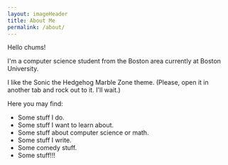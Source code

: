 ```yaml
---
layout: imageHeader
title: About Me
permalink: /about/
---
```


<link rel="stylesheet" type="text/css"  href="/keiths-site/css/main.css">

Hello chums!

I'm a computer science student from the Boston area currently at Boston University.

I like the Sonic the Hedgehog Marble Zone theme. (Please, open it in another tab and rock out to it. I'll wait.)

Here you may find:

* Some stuff I do.
* Some stuff I want to learn about.
* Some stuff about computer science or math.
* Some stuff I write.
* Some comedy stuff.
* Some stuff!!!